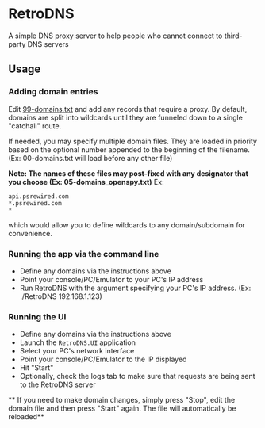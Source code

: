 # RetroDNS
A simple DNS proxy server to help people who cannot connect to third-party DNS servers

## Usage
### Adding domain entries
Edit [99-domains.txt](99-domains.txt) and add any records that require a proxy.
By default, domains are split into wildcards until they are funneled down to a single "catchall" route.

If needed, you may specify multiple domain files. They are loaded in priority based on the optional number appended to the beginning
of the filename. (Ex: 00-domains.txt will load before any other file)

**Note: The names of these files may post-fixed with any designator that you choose (Ex: 05-domains_openspy.txt)**
Ex:
```text
api.psrewired.com
*.psrewired.com
*
```
which would allow you to define wildcards to any domain/subdomain for convenience.

### Running the app via the command line
- Define any domains via the instructions above
- Point your console/PC/Emulator to your PC's IP address
- Run RetroDNS with the argument specifying your PC's IP address. (Ex: ./RetroDNS 192.168.1.123)

### Running the UI
- Define any domains via the instructions above
- Launch the `RetroDNS.UI` application
- Select your PC's network interface
- Point your console/PC/Emulator to the IP displayed
- Hit "Start"
- Optionally, check the logs tab to make sure that requests are being sent to the RetroDNS server

** If you need to make domain changes, simply press "Stop", edit the domain file and then press "Start" again. The file will automatically be reloaded**
